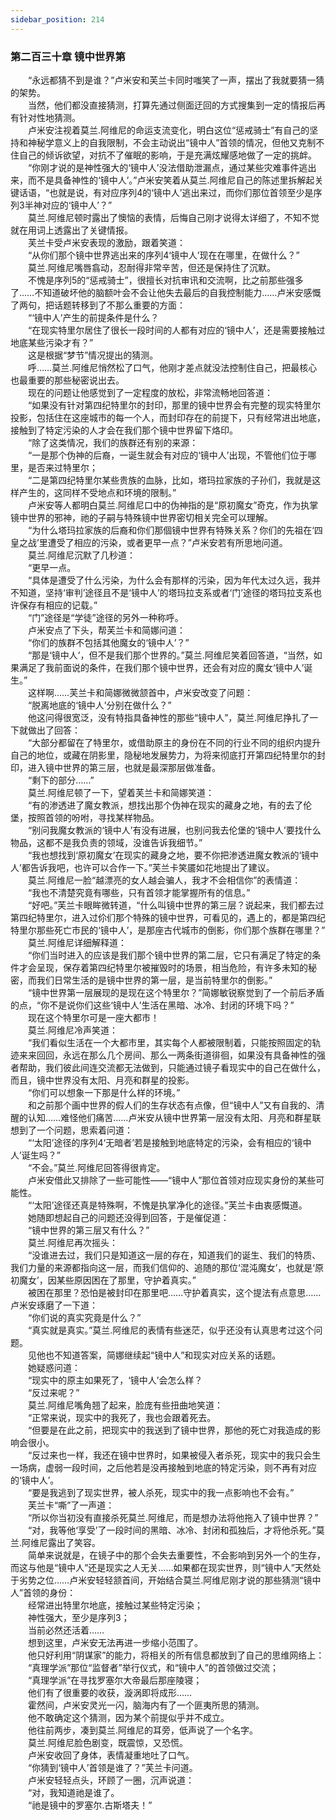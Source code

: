 ```yaml
---
sidebar_position: 214
---
```

### 第二百三十章 镜中世界第  


　　“永远都猜不到是谁？”卢米安和芙兰卡同时嗤笑了一声，摆出了我就要猜一猜的架势。  
　　当然，他们都没直接猜测，打算先通过侧面迂回的方式搜集到一定的情报后再有针对性地猜测。  
　　卢米安注视着莫兰.阿维尼的命运支流变化，明白这位“惩戒骑士”有自己的坚持和神秘学意义上的自我限制，不会主动说出“镜中人”首领的情况，但他又克制不住自己的倾诉欲望，对抗不了催眠的影响，于是充满炫耀感地做了一定的挑衅。  
　　“你刚才说的是神性强大的‘镜中人’没法借助泄漏点，通过某些灾难事件逃出来，而不是具备神性的‘镜中人’。”卢米安笑着从莫兰.阿维尼自己的陈述里拆解起关键话语，“也就是说，有对应序列4的‘镜中人’逃出来过，而你们那位首领至少是序列3半神对应的‘镜中人’？”  
　　莫兰.阿维尼顿时露出了懊恼的表情，后悔自己刚才说得太详细了，不知不觉就在用词上透露出了关键情报。  
　　芙兰卡受卢米安表现的激励，跟着笑道：  
　　“从你们那个镜中世界逃出来的序列4‘镜中人’现在在哪里，在做什么？”  
　　莫兰.阿维尼嘴唇翕动，忍耐得非常辛苦，但还是保持住了沉默。  
　　不愧是序列5的“惩戒骑士”，很擅长对抗审讯和交流啊，比之前那些强多了……不知道破坏他的脑额叶会不会让他失去最后的自我控制能力……卢米安感慨了两句，把话题转移到了不那么重要的方面：  
　　“‘镜中人’产生的前提条件是什么？  
　　“在现实特里尔居住了很长一段时间的人都有对应的‘镜中人’，还是需要接触过地底某些污染才有？”  
　　这是根据“梦节”情况提出的猜测。  
　　呼……莫兰.阿维尼悄然松了口气，他刚才差点就没法控制住自己，把最核心也最重要的那些秘密说出去。  
　　现在的问题让他感觉到了一定程度的放松，非常流畅地回答道：  
　　“如果没有针对第四纪特里尔的封印，那里的镜中世界会有完整的现实特里尔投影，包括住在这座城市的每一个人，而封印存在的前提下，只有经常进出地底，接触到了特定污染的人才会在我们那个镜中世界留下烙印。  
　　“除了这类情况，我们的族群还有别的来源：  
　　“一是那个伪神的后裔，一诞生就会有对应的‘镜中人’出现，不管他们位于哪里，是否来过特里尔；  
　　“二是第四纪特里尔某些贵族的血脉，比如，塔玛拉家族的子孙们，我就是这样产生的，这同样不受地点和环境的限制。”  
　　卢米安等人都明白莫兰.阿维尼口中的伪神指的是“原初魔女”奇克，作为执掌镜中世界的邪神，祂的子嗣与特殊镜中世界密切相关完全可以理解。  
　　“为什么塔玛拉家族的后裔和你们那個镜中世界有特殊关系？你们的先祖在‘四皇之战’里遭受了相应的污染，或者更早一点？”卢米安若有所思地问道。  
　　莫兰.阿维尼沉默了几秒道：  
　　“更早一点。  
　　“具体是遭受了什么污染，为什么会有那样的污染，因为年代太过久远，我并不知道，坚持‘审判’途径且不是‘镜中人’的塔玛拉支系或者‘门’途径的塔玛拉支系也许保存有相应的记载。”  
　　“门”途径是“学徒”途径的另外一种称呼。  
　　卢米安点了下头，帮芙兰卡和简娜问道：  
　　“你们的族群不包括其他魔女的‘镜中人’？”  
　　“那是‘镜中人’，但不是我们那个世界的。”莫兰.阿维尼笑着回答道，“当然，如果满足了我前面说的条件，在我们那个镜中世界，还会有对应的魔女‘镜中人’诞生。”  
　　这样啊……芙兰卡和简娜微微颔首中，卢米安改变了问题：  
　　“脱离地底的‘镜中人’分别在做什么？”  
　　他这问得很宽泛，没有特指具备神性的那些“镜中人”，莫兰.阿维尼挣扎了一下就做出了回答：  
　　“大部分都留在了特里尔，或借助原主的身份在不同的行业不同的组织内提升自己的地位，或藏在阴影里，隐秘地发展势力，为将来彻底打开第四纪特里尔的封印，进入镜中世界的第三层，也就是最深那层做准备。  
　　“剩下的部分……”  
　　莫兰.阿维尼顿了一下，望着芙兰卡和简娜笑道：  
　　“有的渗透进了魔女教派，想找出那个伪神在现实的藏身之地，有的去了伦堡，按照首领的吩咐，寻找某样物品。  
　　“别问我魔女教派的‘镜中人’有没有进展，也别问我去伦堡的‘镜中人’要找什么物品，这都不是我负责的领域，没谁告诉我细节。”  
　　“我也想找到‘原初魔女’在现实的藏身之地，要不你把渗透进魔女教派的‘镜中人’都告诉我吧，也许可以合作一下。”芙兰卡笑靥如花地提出了建议。  
　　莫兰.阿维尼一脸“越漂亮的女人越会骗人，我才不会相信你”的表情道：  
　　“我也不清楚究竟有哪些，只有首领才能掌握所有的信息。”  
　　“好吧。”芙兰卡眼眸微转道，“什么叫镜中世界的第三层？说起来，我们都去过第四纪特里尔，进入过伱们那个特殊的镜中世界，可看见的，遇上的，都是第四纪特里尔那些死亡市民的‘镜中人’，是那座古代城市的倒影，你们那个族群在哪里？”  
　　莫兰.阿维尼详细解释道：  
　　“你们当时进入的应该是我们那个镜中世界的第二层，它只有满足了特定的条件才会呈现，保存着第四纪特里尔被摧毁时的场景，相当危险，有许多未知的秘密，而我们日常生活的是镜中世界的第一层，是当前特里尔的倒影。”  
　　“镜中世界第一层展现的是现在这个特里尔？”简娜敏锐察觉到了一个前后矛盾的点，“你不是说你们这些‘镜中人’生活在黑暗、冰冷、封闭的环境下吗？”  
　　现在这个特里尔可是一座大都市！  
　　莫兰.阿维尼冷声笑道：  
　　“我们看似生活在一个大都市里，其实每个人都被限制着，只能按照固定的轨迹来来回回，永远在那么几个房间、那么一两条街道徘徊，如果没有具备神性的强者帮助，我们彼此间连交流都无法做到，只能通过镜子看现实中的自己在做什么，而且，镜中世界没有太阳、月亮和群星的投影。  
　　“你们可以想象一下那是什么样的环境。”  
　　和之前那个画中世界的假人们的生存状态有点像，但“镜中人”又有自我的、清醒的认知……难怪他们痛苦……卢米安从镜中世界第一层没有太阳、月亮和群星联想到了一个问题，思索着问道：  
　　“‘太阳’途径的序列4‘无暗者’若是接触到地底特定的污染，会有相应的‘镜中人’诞生吗？”  
　　“不会。”莫兰.阿维尼回答得很肯定。  
　　卢米安借此又排除了一些可能性——“镜中人”那位首领对应现实身份的某些可能性。  
　　“‘太阳’途径还真是特殊啊，不愧是执掌净化的途径。”芙兰卡由衷感慨道。  
　　她随即想起自己的问题还没得到回答，于是催促道：  
　　“镜中世界的第三层又有什么？”  
　　莫兰.阿维尼再次摇头：  
　　“没谁进去过，我们只是知道这一层的存在，知道我们的诞生、我们的特质、我们力量的来源都指向这一层，而我们信仰的、追随的那位‘混沌魔女’，也就是‘原初魔女’，因某些原因困在了那里，守护着真实。”  
　　被困在那里？恐怕是被封印在那里吧……守护着真实，这个提法有点意思……卢米安琢磨了一下道：  
　　“你们说的真实究竟是什么？”  
　　“真实就是真实。”莫兰.阿维尼的表情有些迷茫，似乎还没有认真思考过这个问题。  
　　见他也不知道答案，简娜继续起“镜中人”和现实对应关系的话题。  
　　她疑惑问道：  
　　“现实中的原主如果死了，‘镜中人’会怎么样？  
　　“反过来呢？”  
　　莫兰.阿维尼嘴角翘了起来，脸庞有些扭曲地笑道：  
　　“正常来说，现实中的我死了，我也会跟着死去。  
　　“但要是在此之前，把现实中的我送到了镜中世界，那他的死亡对我造成的影响会很小。  
　　“反过来也一样，我还在镜中世界时，如果被侵入者杀死，现实中的我只会生一场病，虚弱一段时间，之后他若是没再接触到地底的特定污染，则不再有对应的‘镜中人’。  
　　“要是我逃到了现实世界，被人杀死，现实中的我一点影响也不会有。”  
　　芙兰卡“嘶”了一声道：  
　　“所以你当初没有直接杀死莫兰.阿维尼，而是想办法将他拖入了镜中世界？”  
　　“对，我等他‘享受’了一段时间的黑暗、冰冷、封闭和孤独后，才将他杀死。”莫兰.阿维尼露出了笑容。  
　　简单来说就是，在镜子中的那个会失去重要性，不会影响到另外一个的生存，而这与他是“镜中人”还是现实之人无关……如果都在现实世界，则“镜中人”天然处于劣势之位……卢米安轻轻颔首间，开始结合莫兰.阿维尼刚才说的那些猜测“镜中人”首领的身份：  
　　经常进出特里尔地底，接触过某些特定污染；  
　　神性强大，至少是序列3；  
　　当前必然还活着……  
　　想到这里，卢米安无法再进一步缩小范围了。  
　　他只好利用“阴谋家”的能力，将相关的所有信息都放到了自己的思维网络上：  
　　“真理学派”那位“监督者”举行仪式，和“镜中人”的首领做过交流；  
　　“真理学派”在寻找罗塞尔大帝最后那座陵寝；  
　　他们有了很重要的收获，漩涡即将成形……  
　　霍然间，卢米安灵光一闪，脑海内有了一个匪夷所思的猜测。  
　　他不敢确定这个猜测，因为某个前提似乎并不成立。  
　　他往前两步，凑到莫兰.阿维尼的耳旁，低声说了一个名字。  
　　莫兰.阿维尼脸色剧变，既震惊，又恐慌。  
　　卢米安收回了身体，表情凝重地吐了口气。  
　　“你猜到‘镜中人’首领是谁了？”芙兰卡问道。  
　　卢米安轻轻点头，环顾了一圈，沉声说道：  
　　“对，我知道祂是谁了。  
　　“祂是镜中的罗塞尔.古斯塔夫！”  
